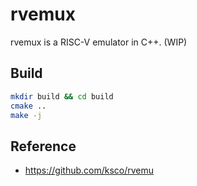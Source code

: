 # rvemux

rvemux is a RISC-V emulator in C++. (WIP)


## Build

```sh
mkdir build && cd build
cmake ..
make -j
```


## Reference
- https://github.com/ksco/rvemu